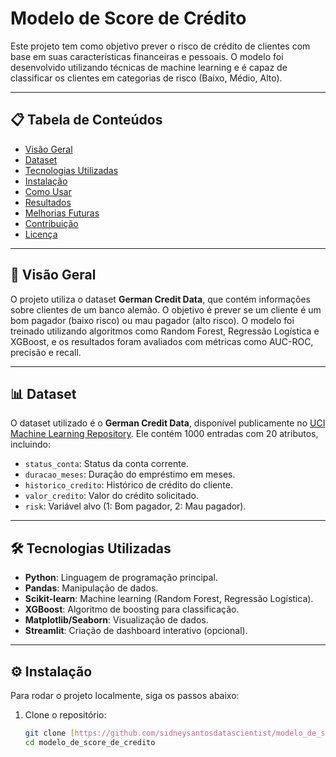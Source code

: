 # Modelo de Score de Crédito

Este projeto tem como objetivo prever o risco de crédito de clientes com base em suas características financeiras e pessoais. O modelo foi desenvolvido utilizando técnicas de machine learning e é capaz de classificar os clientes em categorias de risco (Baixo, Médio, Alto).

---

## 📋 Tabela de Conteúdos
- [Visão Geral](#-visão-geral)
- [Dataset](#-dataset)
- [Tecnologias Utilizadas](#-tecnologias-utilizadas)
- [Instalação](#-instalação)
- [Como Usar](#-como-usar)
- [Resultados](#-resultados)
- [Melhorias Futuras](#-melhorias-futuras)
- [Contribuição](#-contribuição)
- [Licença](#-licença)

---

## 🌟 Visão Geral
O projeto utiliza o dataset **German Credit Data**, que contém informações sobre clientes de um banco alemão. O objetivo é prever se um cliente é um bom pagador (baixo risco) ou mau pagador (alto risco). O modelo foi treinado utilizando algoritmos como Random Forest, Regressão Logística e XGBoost, e os resultados foram avaliados com métricas como AUC-ROC, precisão e recall.

---

## 📊 Dataset
O dataset utilizado é o **German Credit Data**, disponível publicamente no [UCI Machine Learning Repository](https://archive.ics.uci.edu/ml/datasets/Statlog+(German+Credit+Data)). Ele contém 1000 entradas com 20 atributos, incluindo:
- `status_conta`: Status da conta corrente.
- `duracao_meses`: Duração do empréstimo em meses.
- `historico_credito`: Histórico de crédito do cliente.
- `valor_credito`: Valor do crédito solicitado.
- `risk`: Variável alvo (1: Bom pagador, 2: Mau pagador).

---

## 🛠 Tecnologias Utilizadas
- **Python**: Linguagem de programação principal.
- **Pandas**: Manipulação de dados.
- **Scikit-learn**: Machine learning (Random Forest, Regressão Logística).
- **XGBoost**: Algoritmo de boosting para classificação.
- **Matplotlib/Seaborn**: Visualização de dados.
- **Streamlit**: Criação de dashboard interativo (opcional).

---

## ⚙ Instalação
Para rodar o projeto localmente, siga os passos abaixo:

1. Clone o repositório:
   ```bash
   git clone [https://github.com/sidneysantosdatascientist/modelo_de_score_de_credito]
   cd modelo_de_score_de_credito

